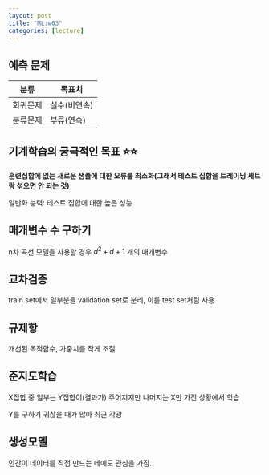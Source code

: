 ```yaml
---
layout: post
title: "ML:w03"
categories: [lecture]
---
```


## 예측 문제

|분류|목표치|
|------|----------|
|회귀문제|실수(비연속)|
|분류문제|부류(연속)|

## 기계학습의 궁극적인 목표 ⭐⭐

**훈련집합에 없는 새로운 샘플에 대한 오류룰 최소화(그래서 테스트 집합을 트레이닝 세트랑 섞으면 안 되는 것)**

일반화 능력: 테스트 집합에 대한 높은 성능

## 매개변수 수 구하기

n차 곡선 모델을 사용할 경우 $d^2+d+1$ 개의 매개변수

## 교차검증

train set에서 일부분을 validation set로 분리, 이를 test set처럼 사용

## 규제항

개선된 목적함수, 가중치를 작게 조절

## 준지도학습

X집합 중 일부는 Y집합이(결과가) 주어지지만 나머지는 X만 가진 상황에서 학습

Y를 구하기 귀찮을 때가 많아 최근 각광

## 생성모델

인간이 데이터를 직접 만드는 데에도 관심을 가짐.